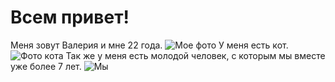 # Всем привет! 
Меня зовут Валерия и мне 22 года.
![Мое фото](https://sun9-41.userapi.com/impg/iomN5yoW4RUwNyfMp7J614cTQYrshhsuLvckEw/xT4BqpOD4jQ.jpg?size=1170x1544&quality=95&sign=da780070b4949aecff111c1a9c675bda&type=album)
У меня есть кот. 
![Фото кота](https://sun9-18.userapi.com/impg/pGLLgYIgFpYT_oJjusubmeeCZXq6SyAB3GF9nA/QbJzu--CEtQ.jpg?size=960x1280&quality=95&sign=87946a45340ee1522924358ec3c18825&type=album)
Так же у меня есть молодой человек, с которым мы вместе уже более 7 лет.
![Мы](https://sun9-15.userapi.com/impg/JAGSTI_9A3nWrNlT1-DHbGmgFixHcsrP_VkplA/rQBHGlVGIWM.jpg?size=1156x1280&quality=95&sign=d4510495097e9e72bd1a9ea70f2cb7a4&type=album)